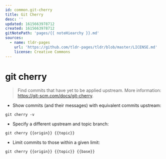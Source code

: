 ```yaml
---
id: common.git-cherry
title: Git Cherry
desc: ''
updated: 1615663978712
created: 1615663978712
gitNotePath: 'pages/{{ noteHiearchy }}.md'
sources:
  - name: tldr-pages
    url: 'https://github.com/tldr-pages/tldr/blob/master/LICENSE.md'
    license: Creative Commons
---
```

# git cherry

> Find commits that have yet to be applied upstream.
> More information: <https://git-scm.com/docs/git-cherry>.

- Show commits (and their messages) with equivalent commits upstream:

`git cherry -v`

- Specify a different upstream and topic branch:

`git cherry {{origin}} {{topic}}`

- Limit commits to those within a given limit:

`git cherry {{origin}} {{topic}} {{base}}`

